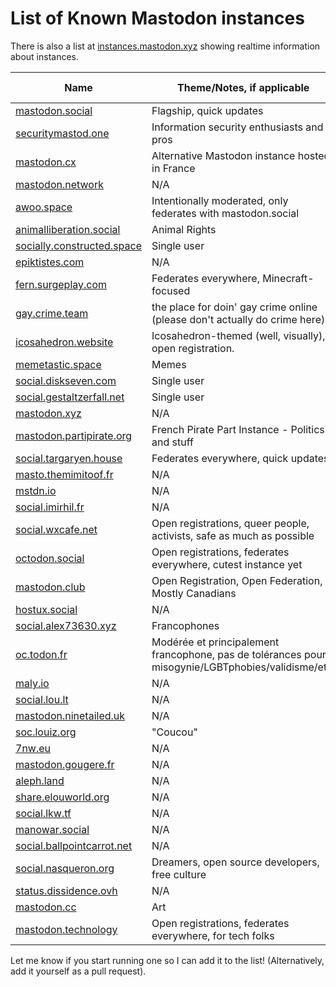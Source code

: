 List of Known Mastodon instances
==========================

There is also a list at [instances.mastodon.xyz](https://instances.mastodon.xyz) showing realtime information about instances.

| Name | Theme/Notes, if applicable | Open Registrations | IPv6 |
| -------------|-------------|---|---|
| [mastodon.social](https://mastodon.social) |Flagship, quick updates|No|No|
| [securitymastod.one](https://securitymastod.one/) |Information security enthusiasts and pros|Yes|Yes|
| [mastodon.cx](https://mastodon.cx/) |Alternative Mastodon instance hosted in France|Yes|Yes|
| [mastodon.network](https://mastodon.network) |N/A|Yes|Yes|
| [awoo.space](https://awoo.space) |Intentionally moderated, only federates with mastodon.social|Yes|No|
| [animalliberation.social](https://animalliberation.social) |Animal Rights|Yes|No|
| [socially.constructed.space](https://socially.constructed.space) |Single user|No|No|
| [epiktistes.com](https://epiktistes.com) |N/A|Yes|No|
| [fern.surgeplay.com](https://fern.surgeplay.com) |Federates everywhere, Minecraft-focused|Yes|No
| [gay.crime.team](https://gay.crime.team) |the place for doin' gay crime online (please don't actually do crime here)|No|No|
| [icosahedron.website](https://icosahedron.website/) |Icosahedron-themed (well, visually), open registration.|Yes|No|
| [memetastic.space](https://memetastic.space) |Memes|Yes|No|
| [social.diskseven.com](https://social.diskseven.com) |Single user|No|Yes|
| [social.gestaltzerfall.net](https://social.gestaltzerfall.net) |Single user|No|No|
| [mastodon.xyz](https://mastodon.xyz) |N/A|Yes|Yes|
| [mastodon.partipirate.org](https://mastodon.partipirate.org) |French Pirate Part Instance - Politics and stuff|Yes|No|
| [social.targaryen.house](https://social.targaryen.house) |Federates everywhere, quick updates.|Yes|Yes|
| [masto.themimitoof.fr](https://masto.themimitoof.fr) |N/A|Yes|Yes|
| [mstdn.io](https://mstdn.io) |N/A|Yes|Yes|
| [social.imirhil.fr](https://social.imirhil.fr) |N/A|No|Yes|
| [social.wxcafe.net](https://social.wxcafe.net) |Open registrations, queer people, activists, safe as much as possible |Yes|Yes|
| [octodon.social](https://octodon.social) |Open registrations, federates everywhere, cutest instance yet|Yes|Yes|
| [mastodon.club](https://mastodon.club)|Open Registration, Open Federation, Mostly Canadians|Yes|No|
| [hostux.social](https://hostux.social) |N/A|Yes|Yes|
| [social.alex73630.xyz](https://social.alex73630.xyz) |Francophones|Yes|Yes|
| [oc.todon.fr](https://oc.todon.fr) |Modérée et principalement francophone, pas de tolérances pour misogynie/LGBTphobies/validisme/etc.|Yes|Yes|
| [maly.io](https://maly.io) |N/A|Yes|No|
| [social.lou.lt](https://social.lou.lt) |N/A|Yes|No|
| [mastodon.ninetailed.uk](https://mastodon.ninetailed.uk) |N/A|Yes|No|
| [soc.louiz.org](https://soc.louiz.org) |"Coucou"|Yes|No|
| [7nw.eu](https://7nw.eu) |N/A|Yes|No|
| [mastodon.gougere.fr](https://mastodon.gougere.fr)|N/A|Yes|No|
| [aleph.land](https://aleph.land)|N/A|Yes|No|
| [share.elouworld.org](https://share.elouworld.org)|N/A|No|No|
| [social.lkw.tf](https://social.lkw.tf)|N/A|No|No|
| [manowar.social](https://manowar.social)|N/A|No|No|
| [social.ballpointcarrot.net](https://social.ballpointcarrot.net)|N/A|No|No|
| [social.nasqueron.org](https://social.nasqueron.org) |Dreamers, open source developers, free culture|Yes|Yes|
| [status.dissidence.ovh](https://status.dissidence.ovh)|N/A|Yes|Yes|
| [mastodon.cc](https://mastodon.cc)|Art|Yes|No|
| [mastodon.technology](https://mastodon.technology)|Open registrations, federates everywhere, for tech folks|Yes|No|

Let me know if you start running one so I can add it to the list! (Alternatively, add it yourself as a pull request).

